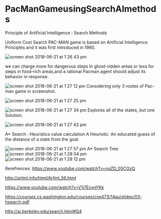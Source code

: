 # PacManGameusingSearchAImethods

Principle of Artificial Intelligence : Search Methods

Uniform Cost Search
PAC-MAN game is based on Artificial Intelligence Principles and it was first introduced in 1980.

![screen shot 2018-06-21 at 1 26 43 pm](https://user-images.githubusercontent.com/28520902/41735188-0870b944-7557-11e8-886a-c6473343a3d7.png)

we can charge more for dangerous steps in ghost-ridden areas or less for steps in food-rich areas,and a rational Pacman agent should adjust its
 behavior in response.
 
![screen shot 2018-06-21 at 1 27 12 pm](https://user-images.githubusercontent.com/28520902/41735190-09a2a610-7557-11e8-838f-cc0e38356f58.png)
Considering  only 3 routes of Pac-man game in screenshot.

![screen shot 2018-06-21 at 1 27 25 pm](https://user-images.githubusercontent.com/28520902/41735191-0b3722b2-7557-11e8-98b8-b3079bd99611.png)

![screen shot 2018-06-21 at 1 27 34 pm](https://user-images.githubusercontent.com/28520902/41735195-0cecbab8-7557-11e8-8032-a03722e711f4.png)
Explores all of the states, but one Solution. 

![screen shot 2018-06-21 at 1 27 43 pm](https://user-images.githubusercontent.com/28520902/41735197-0e79d096-7557-11e8-840e-14c34bc5a5a9.png)

A* Search : Heuristics value calculation
A Heuristic: An educated guess of the distance of a state from the goal

![screen shot 2018-06-21 at 1 27 57 pm](https://user-images.githubusercontent.com/28520902/41735199-0fbbbc1c-7557-11e8-8541-ecf2ce83baa8.png)
A* Search Tree
![screen shot 2018-06-21 at 1 28 04 pm](https://user-images.githubusercontent.com/28520902/41735201-1123b758-7557-11e8-8878-6ff0c1fda302.png)
![screen shot 2018-06-21 at 1 28 12 pm](https://user-images.githubusercontent.com/28520902/41735205-13720348-7557-11e8-8b72-e87f6d485822.png)


Rerefrences:
https://www.youtube.com/watch?v=nqZD_05COzQ

http://artint.info/html/ArtInt_56.html

https://www.youtube.com/watch?v=V1i7EcynYKk

https://courses.cs.washington.edu/courses/cse473/14au/slides/03-hsearch.pdf

http://ai.berkeley.edu/search.html#Q4
